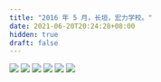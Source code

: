 ```yaml
---
title: "2016 年 5 月，长垣，宏力学校。"
date: 2021-06-20T20:24:28+08:00
hidden: true
draft: false
---
```


![](https://path-album-1306358676.cos.ap-beijing.myqcloud.com/201605_changyuan/01.JPG)
![](https://path-album-1306358676.cos.ap-beijing.myqcloud.com/201605_changyuan/02.JPG)
![](https://path-album-1306358676.cos.ap-beijing.myqcloud.com/201605_changyuan/03.JPG)
![](https://path-album-1306358676.cos.ap-beijing.myqcloud.com/201605_changyuan/04.JPG)
![](https://path-album-1306358676.cos.ap-beijing.myqcloud.com/201605_changyuan/05.JPG)
![](https://path-album-1306358676.cos.ap-beijing.myqcloud.com/201605_changyuan/06.JPG)
